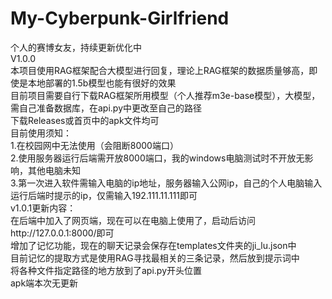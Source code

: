 # My-Cyberpunk-Girlfriend
个人的赛博女友，持续更新优化中  
V1.0.0  
本项目使用RAG框架配合大模型进行回复，理论上RAG框架的数据质量够高，即使是本地部署的1.5b模型也能有很好的效果  
目前项目需要自行下载RAG框架所用模型（个人推荐m3e-base模型），大模型，需自己准备数据库，在api.py中更改至自己的路径  
下载Releases或首页中的apk文件均可  
目前使用须知：  
1.在校园网中无法使用（会阻断8000端口）  
2.使用服务器运行后端需开放8000端口，我的windows电脑测试时不开放无影响，其他电脑未知  
3.第一次进入软件需输入电脑的ip地址，服务器输入公网ip，自己的个人电脑输入运行后端时提示的ip，仅需输入192.111.11.111即可  
v1.0.1更新内容：  
在后端中加入了网页端，现在可以在电脑上使用了，启动后访问http://127.0.0.1:8000/即可    
增加了记忆功能，现在的聊天记录会保存在templates文件夹的ji_lu.json中  
目前记忆的提取方式是使用RAG寻找最相关的三条记录，然后放到提示词中  
将各种文件指定路径的地方放到了api.py开头位置  
apk端本次无更新  
